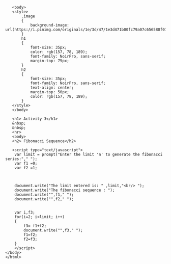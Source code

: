 <html version="1.0" enoding ="UTF-8">
    <html>
        <head>
            <title> fibonacci.html</title>                    
        </head>
        
       <body>
       <style>
           .image
           {
               background-image: url(https://i.pinimg.com/originals/1e/3d/47/1e3d471b00fc79a07c656588f01708f3.jpg);
           }
           h1
           {
               font-size: 35px;
               color: rgb(157, 78, 189);
               font-family: NoirPro, sans-serif;
               margin-top: 75px;
           }
           h2
           {
               font-size: 35px;
               font-family: NoirPro, sans-serif;
               text-align: center;
               margin-top: 50px;
               color: rgb(157, 78, 189);
           }
       </style>
       </body>

       <h1> Activity 3</h1>
       &nbsp;
       &nbsp;
       <hr>
       <body>
       <h2> Fibonacci Sequence</h2>

       <script type="text/javascript">
        var limit = prompt("Enter the limit 'n' to generate the fibonacci series:"," ");
        var f1 =0;
        var f2 =1;

        
        
        document.write("The limit entered is: " ,limit,"<br/> ");
        document.write("The fibonacci sequence : ");
        document.write("",f1," ");
        document.write("",f2," ");
        

        var i,f3;
        for(i=2; i<limit; i++)
        {
            f3= f1+f2;
            document.write("",f3," ");
            f1=f2;
            f2=f3;
        }
        </script>
    </body>
    </html>
